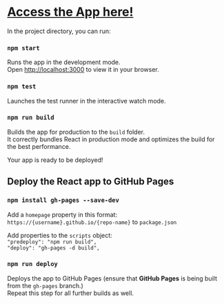 # [Access the App here!](https://deepti-tri.github.io/listen-and-swipe/)

In the project directory, you can run:

### `npm start`
Runs the app in the development mode.\
Open [http://localhost:3000](http://localhost:3000) to view it in your browser.

### `npm test`
Launches the test runner in the interactive watch mode.

### `npm run build`
Builds the app for production to the `build` folder.\
It correctly bundles React in production mode and optimizes the build for the best performance.

Your app is ready to be deployed!

## Deploy the React app to GitHub Pages
### `npm install gh-pages --save-dev`
Add a `homepage` property in this format: `https://{username}.github.io/{repo-name}` to `package.json`

Add properties to the `scripts` object:\
`"predeploy": "npm run build",`\
`"deploy": "gh-pages -d build",`

### `npm run deploy`
Deploys the app to GitHub Pages (ensure that <b>GitHub Pages</b> is being built from the `gh-pages` branch.)\
Repeat this step for all further builds as well.
